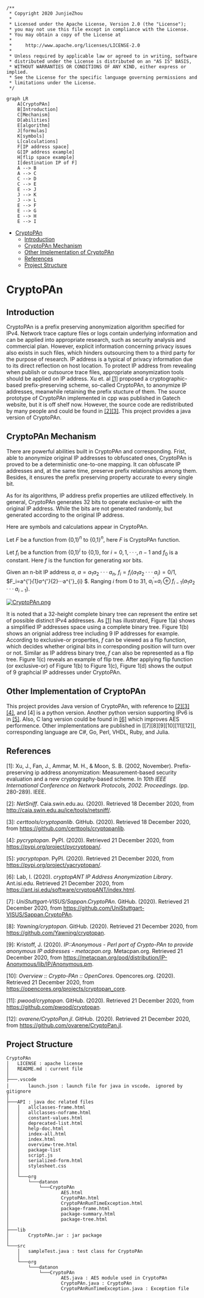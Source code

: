 ```
/**
 * Copyright 2020 JunjieZhou
 *
 * Licensed under the Apache License, Version 2.0 (the "License");
 * you may not use this file except in compliance with the License.
 * You may obtain a copy of the License at
 * 
 *     http://www.apache.org/licenses/LICENSE-2.0
 * 
 * Unless required by applicable law or agreed to in writing, software
 * distributed under the License is distributed on an "AS IS" BASIS,
 * WITHOUT WARRANTIES OR CONDITIONS OF ANY KIND, either express or implied.
 * See the License for the specific language governing permissions and
 * limitations under the License.
 */
```
```mermaid
graph LR
    A[CryptoPAn]
    B[Introduction]
    C[Mechanism]
    D[abilities]
    E[algorithm]
    J[formulas]
    K[symbols]
    L[calculations]
    F[IP address space]
    G[IP address example]
    H[flip space example]
    I[destination IP of F]
    A --> B
    A --> C
    C --> D
    C --> E
    E --> J
    J --> K
    J --> L
    E --> F
    E --> G
    E --> H
    E --> I
```
- [CryptoPAn](#cryptopan)
  - [Introduction](#introduction)
  - [CryptoPAn Mechanism](#cryptopan-mechanism)
  - [Other Implementation of CryptoPAn](#other-implementation-of-cryptopan)
  - [References](#references)
  - [Project Structure](#project-structure)
# CryptoPAn
## Introduction
CryptoPAn is a prefix preserving anonymization algorithm specified for IPv4.
Network trace capture files or logs contain underlying information and can be applied into appropriate research, such as security analysis and commercial plan. However, explicit information concerning privacy issues also exists in such files, which hinders outsourcing them to a third party for the purpose of research. IP address is a typical of privacy information due to its direct reflection on host location.
To protect IP address from revealing when publish or outsource trace files, appropriate anonymization tools should be applied on IP address. Xu et. al [[1]](#references) proposed a cryptographic-based prefix-preserving scheme, so-called CryptoPAn, to anonymize IP addresses, meanwhile retaining the prefix stucture of them.
The source prototype of CryptoPAn implemented in cpp was published in Gatech website, but it is off shelf now. However, the source code are redistributed by many people and could be found in [[2][3]](#references). This project provides a java version of CryptoPAn.

## CryptoPAn Mechanism
There are powerful abilities built in CryptoPAn and corresponding. Frist, able to anonymize original IP addresses to obfuscated ones, CryptoPAn is proved to be a deterministic one-to-one mapping. It can obfuscate IP addresses and, at the same time, preserve prefix relationships among them. Besides, it ensures the prefix preserving property accurate to every single bit. 

As for its algorithms, IP address prefix properties are utilized effectively. In general, CryptoPAn generates 32 bits to operate exclusive-or with the original IP address. While the bits are not generated randomly, but generated according to the original IP address.

Here are symbols and calculations appear in CryptoPAn.

Let $F$ be a function from {0,1}$^n$ to {0,1}$^n$, here $F$ is CryptoPAn function.

Let $f_i$ be a function from {0,1}$^i$ to {0,1}, for $i = 0,1,···,n-1$ and $f_0$ is a constant. Here $f$ is the function for generating xor bits.

Given an n-bit IP address $a$, $a=a_1a_2···a_n$, $f_i=f_i(a_1a_2···a_i)=0/1$, $F_i=a^{'}_{1}a^{'}_{2}···a^{'}_{i} $. Ranging $i$ from 0 to 31, $a^{'}_{i}$=$a_{i}\oplus f_{i-1}(a_1a_2···a_{i-1})$.

[![CryptoPAn.png](https://s3.ax1x.com/2020/12/21/rBYdHI.png)](https://imgchr.com/i/rBYdHI)

It is noted that a 32-height complete binary tree can represent the entire set of possible distinct IPv4 addresses. As [[1]](#references) has illustrated, Figure 1(a) shows a simplified IP addresses space using a complete binary tree. Figure 1(b) shows an orignial address tree including 9 IP addresses for example. According to exclusive-or properties, $f$ can be viewed as a flip function, which decides whether original bits in corresponding position will turn over or not. Similar as IP address binary tree, $f$ can also be represented as a flip tree. Figure 1(c) reveals an example of flip tree. After applying flip function (or exclusive-or) of Figure 1(b) to Figure 1(c), Figure 1(d) shows the output of 9 graphcial IP addresses under CryptoPAn.

## Other Implementation of CryptoPAn
This project provides Java version of CryptoPAn, with reference to [[2][3][4]](#references), and [4] is a python version. Another python version supporting IPv6 is in [[5]](#references). Also, C lang version could be found in [[6]](#references) which improves AES performence. Other implementations are published in [[7][8][9][10][11][12]], corresponding language are C#, Go, Perl, VHDL, Ruby, and Julia.

## References
[1]: Xu, J., Fan, J., Ammar, M. H., & Moon, S. B. (2002, November). Prefix-preserving ip address anonymization: Measurement-based security evaluation and a new cryptography-based scheme. In *10th IEEE International Conference on Network Protocols, 2002. Proceedings*. (pp. 280-289). IEEE.

[2]: *NetSniff*. Caia.swin.edu.au. (2020). Retrieved 18 December 2020, from http://caia.swin.edu.au/ice/tools/netsniff/.

[3]: *certtools/cryptopanlib*. GitHub. (2020). Retrieved 18 December 2020, from https://github.com/certtools/cryptopanlib.

[4]: *pycryptopan*. PyPI. (2020). Retrieved 21 December 2020, from https://pypi.org/project/pycryptopan/.

[5]: *yacryptopan*. PyPI. (2020). Retrieved 21 December 2020, from https://pypi.org/project/yacryptopan/.

[6]: Lab, I. (2020). *cryptopANT IP Address Anonymization Library*. Ant.isi.edu. Retrieved 21 December 2020, from https://ant.isi.edu/software/cryptopANT/index.html.

[7]: *UniStuttgart-VISUS/Sappan.CryptoPAn*. GitHub. (2020). Retrieved 21 December 2020, from https://github.com/UniStuttgart-VISUS/Sappan.CryptoPAn.

[8]: *Yawning/cryptopan*. GitHub. (2020). Retrieved 21 December 2020, from https://github.com/Yawning/cryptopan.

[9]: Kristoff, J. (2020). *IP::Anonymous - Perl port of Crypto-PAn to provide anonymous IP addresses - metacpan.org*. Metacpan.org. Retrieved 21 December 2020, from https://metacpan.org/pod/distribution/IP-Anonymous/lib/IP/Anonymous.pm.

[10]: *Overview :: Crypto-PAn :: OpenCores*. Opencores.org. (2020). Retrieved 21 December 2020, from https://opencores.org/projects/cryptopan_core.

[11]: *pwood/cryptopan*. GitHub. (2020). Retrieved 21 December 2020, from https://github.com/pwood/cryptopan.

[12]: *ovarene/CryptoPan.jl*. GitHub. (2020). Retrieved 21 December 2020, from https://github.com/ovarene/CryptoPan.jl.

## Project Structure
```
CryptoPAn
│   LICENSE : apache license
│   README.md : current file
│
├───.vscode
│       launch.json : launch file for java in vscode， ignored by gitignore
│
├───API : java doc related files
│   │   allclasses-frame.html
│   │   allclasses-noframe.html
│   │   constant-values.html
│   │   deprecated-list.html
│   │   help-doc.html
│   │   index-all.html
│   │   index.html
│   │   overview-tree.html
│   │   package-list
│   │   script.js
│   │   serialized-form.html
│   │   stylesheet.css
│   │
│   └───org
│       └───datanon
│           └───CryptoPAn
│                   AES.html
│                   CryptoPAn.html
│                   CryptoPAnRunTimeException.html
│                   package-frame.html
│                   package-summary.html
│                   package-tree.html
│
├───lib
│       CryptoPAn.jar : jar package
│
└───src
    │   sampleTest.java : test class for CryptoPAn
    │
    └───org
        └───datanon
            └───CryptoPAn
                    AES.java : AES module used in CryptoPAn
                    CryptoPAn.java : CryptoPAn
                    CryptoPAnRunTimeException.java : Exception file
```
